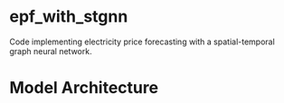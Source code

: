# epf_with_stgnn

Code implementing electricity price forecasting with a spatial-temporal graph neural network.

# Model Architecture
